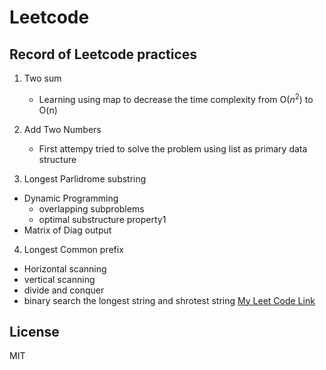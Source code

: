 # Leetcode
## Record of Leetcode practices


1. Two sum
    - Learning using map to decrease the time complexity from O($n^{2}$) to O(n)


2. Add Two Numbers
    - First attempy tried to solve the problem using list as primary data structure 

3. Longest Parlidrome substring
- Dynamic Programming
	- overlapping subproblems
	- optimal substructure property1
- Matrix of Diag output 
4. Longest Common prefix
- Horizontal scanning
- vertical scanning
- divide and conquer
- binary search the longest string and shrotest string
[My Leet Code Link](https://leetcode.com/jamestang7/)
## License

MIT
